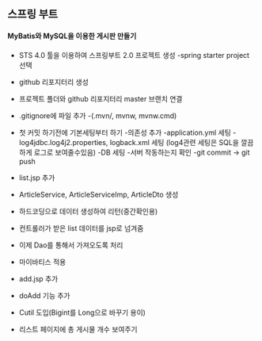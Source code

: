 ## 스프링 부트

####  MyBatis와 MySQL을 이용한 게시판 만들기

- STS 4.0 툴을 이용하여 스프링부트 2.0 프로젝트 생성
  -spring starter project 선택

- github 리포지터리 생성

- 프로젝트 폴더와 github 리포지터리 master 브랜치 연결

- .gitignore에 파일 추가
  -(.mvn/, mvnw, mvnw.cmd)

- 첫 커밋 하기전에 기본세팅부터 하기
  -의존성 추가
  -application.yml 세팅
  -log4jdbc.log4j2.properties, logback.xml 세팅
  (log4관련 세팅은 SQL을 깔끔하게 로그로 보여줄수있음)
  -DB 세팅
  -서버 작동하는지 확인
  -git commit -> git push
 - list.jsp 추가
 - ArticleService, ArticleServiceImp, ArticleDto 생성
 - 하드코딩으로 데이터 생성하여 리턴(중간확인용)
 - 컨트롤러가 받은 list 데이터를 jsp로 넘겨줌
 - 이제 Dao를 통해서 가져오도록 처리
 - 마이바티스 적용
 - add.jsp 추가
 - doAdd 기능 추가 
 - Cutil 도입(Bigint를 Long으로 바꾸기 용이)
 - 리스트 페이지에 총 게시물 개수 보여주기
  
